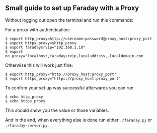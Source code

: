## Small guide to set up Faraday with a Proxy
Without logging out open the terminal and run this commands:

For a proxy with authentication:
```
$ export http_proxy=http://username:password@proxy_host:proxy_port
$ export https_proxy=$http_proxy
$ export faradaysrvip="192.168.1.10"
$ export no_proxy="localhost,faradaysrvip,localaddress,.localdomain.com
```

Otherwise this will work just fine:
```
$ export http_proxy="http://proxy_host:proxy_port"
$ export https_proxy="https://proxy_host:proxy_port"
```




To confirm your set up was successful afterwards you can run:

```
$ echo http_proxy
$ echo https_proxy
```
This should show you the value or those variables.


And in the end, when everything else is done run either `./faraday.py` or `./faraday-server.py`.
